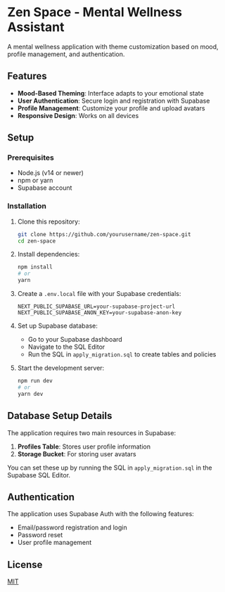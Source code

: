 # Zen Space - Mental Wellness Assistant

A mental wellness application with theme customization based on mood, profile management, and authentication.

## Features

- **Mood-Based Theming**: Interface adapts to your emotional state
- **User Authentication**: Secure login and registration with Supabase
- **Profile Management**: Customize your profile and upload avatars
- **Responsive Design**: Works on all devices

## Setup

### Prerequisites

- Node.js (v14 or newer)
- npm or yarn
- Supabase account

### Installation

1. Clone this repository:
   ```bash
   git clone https://github.com/yourusername/zen-space.git
   cd zen-space
   ```

2. Install dependencies:
   ```bash
   npm install
   # or
   yarn
   ```

3. Create a `.env.local` file with your Supabase credentials:
   ```
   NEXT_PUBLIC_SUPABASE_URL=your-supabase-project-url
   NEXT_PUBLIC_SUPABASE_ANON_KEY=your-supabase-anon-key
   ```

4. Set up Supabase database:
   - Go to your Supabase dashboard
   - Navigate to the SQL Editor
   - Run the SQL in `apply_migration.sql` to create tables and policies

5. Start the development server:
   ```bash
   npm run dev
   # or
   yarn dev
   ```

## Database Setup Details

The application requires two main resources in Supabase:

1. **Profiles Table**: Stores user profile information
2. **Storage Bucket**: For storing user avatars

You can set these up by running the SQL in `apply_migration.sql` in the Supabase SQL Editor.

## Authentication

The application uses Supabase Auth with the following features:
- Email/password registration and login
- Password reset
- User profile management

## License

[MIT](LICENSE)
